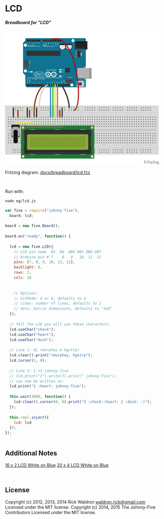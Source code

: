 <!--remove-start-->

# LCD

<!--remove-end-->






##### Breadboard for "LCD"



![docs/breadboard/lcd.png](breadboard/lcd.png)<br>

Fritzing diagram: [docs/breadboard/lcd.fzz](breadboard/lcd.fzz)

&nbsp;




Run with:
```bash
node eg/lcd.js
```


```javascript
var five = require("johnny-five"),
  board, lcd;

board = new five.Board();

board.on("ready", function() {

  lcd = new five.LCD({
    // LCD pin name  RS  EN  DB4 DB5 DB6 DB7
    // Arduino pin # 7    8   9   10  11  12
    pins: [7, 8, 9, 10, 11, 12],
    backlight: 6,
    rows: 2,
    cols: 20


    // Options:
    // bitMode: 4 or 8, defaults to 4
    // lines: number of lines, defaults to 2
    // dots: matrix dimensions, defaults to "5x8"
  });

  // Tell the LCD you will use these characters:
  lcd.useChar("check");
  lcd.useChar("heart");
  lcd.useChar("duck");

  // Line 1: Hi rmurphey & hgstrp!
  lcd.clear().print("rmurphey, hgstrp");
  lcd.cursor(1, 0);

  // Line 2: I <3 johnny-five
  // lcd.print("I").write(7).print(" johnny-five");
  // can now be written as:
  lcd.print("I :heart: johnny-five");

  this.wait(3000, function() {
    lcd.clear().cursor(0, 0).print("I :check::heart: 2 :duck: :)");
  });

  this.repl.inject({
    lcd: lcd
  });
});



```








## Additional Notes
[16 x 2 LCD White on Blue](http://www.hacktronics.com/LCDs/16-x-2-LCD-White-on-Blue/flypage.tpl.html)
[20 x 4 LCD White on Blue](http://www.hacktronics.com/LCDs/20-x-4-LCD-White-on-Blue/flypage.tpl.html)

&nbsp;

<!--remove-start-->

## License
Copyright (c) 2012, 2013, 2014 Rick Waldron <waldron.rick@gmail.com>
Licensed under the MIT license.
Copyright (c) 2014, 2015 The Johnny-Five Contributors
Licensed under the MIT license.

<!--remove-end-->
